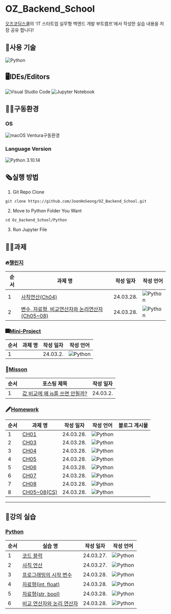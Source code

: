 # OZ_Backend_School
[오즈코딩스쿨](https://ozcodingschool.com/)의 'IT 스타트업 실무형 백엔드 개발 부트캠프'에서 작성한 실습 내용을 저장 공유 합니다!

## 💬사용 기술
![Python](https://img.shields.io/badge/python-3670A0?style=for-the-badge&logo=python&logoColor=ffdd54)

## 🖥IDEs/Editors
![Visual Studio Code](https://img.shields.io/badge/Visual%20Studio%20Code-0078d7.svg?style=for-the-badge&logo=visual-studio-code&logoColor=white)
![Jupyter Notebook](https://img.shields.io/badge/jupyter-%23FA0F00.svg?style=for-the-badge&logo=jupyter&logoColor=white)

## :man_mechanic:구동환경
### OS
![macOS](https://img.shields.io/badge/mac%20os-000000?style=for-the-badge&logo=macos&logoColor=F0F0F0)   Ventura구동환경
### Language Version
![Python](https://img.shields.io/badge/python-3670A0?style=for-the-badge&logo=python&logoColor=ffdd54)   3.10.14

## 🗞실행 방법
1. Git Repo Clone

```
git clone https://github.com/JoonHoSeong/OZ_Backend_School.git
```
2. Move to Python Folder You Want
```
cd Oz_backend_School/Python
```
3. Run Jupyter File

## 🧑‍💻과제
### 🔥[챌린지](https://github.com/JoonHoSeong/OZ_Backend_School/tree/main/Python/challenge)
| 순서 | 과제 명 | 작성 일자  | 작성 언어  | 
| --- | --- | --- | --- |
| 1 | [사칙연산(Ch04)](https://github.com/JoonHoSeong/OZ_Backend_School/blob/main/Python/challenge/Ch04_task(code).ipynb) | 24.03.28. | ![Python](https://img.shields.io/badge/python-3670A0?style=for-the-badge&logo=python&logoColor=ffdd54) |
| 2 | [변수, 자료형, 비교연산자와 논리연산자(Ch05~08)](https://github.com/JoonHoSeong/OZ_Backend_School/blob/main/Python/challenge/Chapter05to08_task.ipynb) | 24.03.28. | ![Python](https://img.shields.io/badge/python-3670A0?style=for-the-badge&logo=python&logoColor=ffdd54) |

### 🎆[Mini-Project](https://github.com/JoonHoSeong/OZ_Backend_School/tree/main/Python/mini_project)
| 순서 | 과제 명 | 작성 일자 | 작성 언어  | 
| --- | --- | --- | --- |
| 1 | []() | 24.03.2. | ![Python](https://img.shields.io/badge/python-3670A0?style=for-the-badge&logo=python&logoColor=ffdd54) |

### 📙[Misson](https://slowprogramer.tistory.com/)
| 순서 | 포스팅 제목 | 작성 일자 |
| --- | --- | --- |
| 1 | [값 비교에 왜 is를 쓰면 안될까?](https://slowprogramer.tistory.com/entry/Python-is%EC%97%B0%EC%82%B0%EC%9E%90%EC%99%80-%EC%97%B0%EC%82%B0%EC%9E%90%EC%9D%98-%EC%B0%A8%EC%9D%B4%EC%A0%90) | 24.03.2. |

### 🖋[Homework](https://github.com/JoonHoSeong/OZ_Backend_School/tree/main/Python/homework)
| 순서 | 과제 명 | 작성 일자 | 작성 언어  | 블로그 게시물 |
| --- | --- | --- | --- | --- |
| 1 | [CH01](https://github.com/JoonHoSeong/OZ_Backend_School/blob/main/Python/homework/Ch01_%EA%B0%9C%EB%85%90%ED%99%95%EC%9D%B8%EB%AC%B8%EC%A0%9C%ED%92%80%EA%B8%B0.ipynb) | 24.03.28. | ![Python](https://img.shields.io/badge/python-3670A0?style=for-the-badge&logo=python&logoColor=ffdd54) | []() |
| 2 | [CH03](https://github.com/JoonHoSeong/OZ_Backend_School/blob/main/Python/homework/Ch03_%EA%B0%9C%EB%85%90%ED%99%95%EC%9D%B8%EB%AC%B8%EC%A0%9C%ED%92%80%EA%B8%B0.ipynb) | 24.03.28. | ![Python](https://img.shields.io/badge/python-3670A0?style=for-the-badge&logo=python&logoColor=ffdd54) | []() |
| 3 | [CH04](https://github.com/JoonHoSeong/OZ_Backend_School/blob/main/Python/homework/Ch04_%EA%B0%9C%EB%85%90%ED%99%95%EC%9D%B8%EB%AC%B8%EC%A0%9C%ED%92%80%EA%B8%B0.ipynb) | 24.03.28. | ![Python](https://img.shields.io/badge/python-3670A0?style=for-the-badge&logo=python&logoColor=ffdd54) | |
| 4 | [CH05](https://github.com/JoonHoSeong/OZ_Backend_School/blob/main/Python/homework/Ch05_%EA%B0%9C%EB%85%90%ED%99%95%EC%9D%B8%EB%AC%B8%EC%A0%9C%ED%92%80%EA%B8%B0.ipynb) | 24.03.28. | ![Python](https://img.shields.io/badge/python-3670A0?style=for-the-badge&logo=python&logoColor=ffdd54) | |
| 5 | [CH06](https://github.com/JoonHoSeong/OZ_Backend_School/blob/main/Python/homework/Ch06_%EA%B0%9C%EB%85%90%ED%99%95%EC%9D%B8%EB%AC%B8%EC%A0%9C%ED%92%80%EA%B8%B0.ipynb) | 24.03.28. | ![Python](https://img.shields.io/badge/python-3670A0?style=for-the-badge&logo=python&logoColor=ffdd54) | |
| 6 | [CH07](https://github.com/JoonHoSeong/OZ_Backend_School/blob/main/Python/homework/Ch07_%EA%B0%9C%EB%85%90%ED%99%95%EC%9D%B8%EB%AC%B8%EC%A0%9C%ED%92%80%EA%B8%B0.ipynb) | 24.03.28. | ![Python](https://img.shields.io/badge/python-3670A0?style=for-the-badge&logo=python&logoColor=ffdd54) | |
| 7 | [CH08](https://github.com/JoonHoSeong/OZ_Backend_School/blob/main/Python/homework/Ch08_%EA%B0%9C%EB%85%90%ED%99%95%EC%9D%B8%EB%AC%B8%EC%A0%9C%ED%92%80%EA%B8%B0.ipynb) | 24.03.28. | ![Python](https://img.shields.io/badge/python-3670A0?style=for-the-badge&logo=python&logoColor=ffdd54) | |
| 8 | [CH05~08(CS)](https://github.com/JoonHoSeong/OZ_Backend_School/blob/main/Python/homework/Chapter0508_CS_%EA%B0%9C%EB%85%90%EC%A0%95%EB%A6%AC.ipynb) | 24.03.28. | ![Python](https://img.shields.io/badge/python-3670A0?style=for-the-badge&logo=python&logoColor=ffdd54) | []() |
<hr>

## 🏃강의 실습
### [Python](https://github.com/JoonHoSeong/OZ_Backend_School/tree/main/Python/Trainning)
| 순서 | 실습 명 | 작성 일자 | 작성 언어  | 
| --- | --- | --- | --- |
| 1 | [코드 블럭](https://github.com/JoonHoSeong/OZ_Backend_School/blob/main/Python/Trainning/codeBlock.ipynb) | 24.03.27. | ![Python](https://img.shields.io/badge/python-3670A0?style=for-the-badge&logo=python&logoColor=ffdd54) |
| 2 | [사칙 연산](https://github.com/JoonHoSeong/OZ_Backend_School/blob/main/Python/Trainning/FourBasicOperations.ipynb) | 24.03.27. | ![Python](https://img.shields.io/badge/python-3670A0?style=for-the-badge&logo=python&logoColor=ffdd54) |
| 3 | [프로그래밍의 시작 변수](https://github.com/JoonHoSeong/OZ_Backend_School/blob/main/Python/Trainning/variable.ipynb) | 24.03.28. | ![Python](https://img.shields.io/badge/python-3670A0?style=for-the-badge&logo=python&logoColor=ffdd54) |
| 4 | [자료형(int, float)](https://github.com/JoonHoSeong/OZ_Backend_School/blob/main/Python/Trainning/intAndFloat.ipynb) | 24.03.28. | ![Python](https://img.shields.io/badge/python-3670A0?style=for-the-badge&logo=python&logoColor=ffdd54) |
| 5 | [자료형(str, bool)](https://github.com/JoonHoSeong/OZ_Backend_School/blob/main/Python/Trainning/strAndBool.ipynb) | 24.03.28. | ![Python](https://img.shields.io/badge/python-3670A0?style=for-the-badge&logo=python&logoColor=ffdd54) |
| 6 | [비교 연산자와 논리 연산자](https://github.com/JoonHoSeong/OZ_Backend_School/blob/main/Python/Trainning/operator.ipynb) | 24.03.28. | ![Python](https://img.shields.io/badge/python-3670A0?style=for-the-badge&logo=python&logoColor=ffdd54) |

